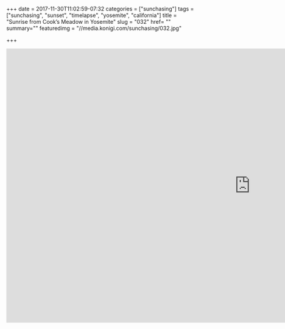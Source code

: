 +++
date = 2017-11-30T11:02:59-07:32
categories = ["sunchasing"]
tags = ["sunchasing", "sunset", "timelapse", "yosemite", "california"]
title = "Sunrise from Cook’s Meadow in Yosemite"
slug = "032"
href= ""
summary=""
featuredimg = "//media.konigi.com/sunchasing/032.jpg"

+++

<div class="video">
<iframe width="1280" height="720" src="https://www.youtube.com/embed/5wSgLnzYPSs?rel=0" frameborder="0" allow="accelerometer; autoplay; encrypted-media; gyroscope; picture-in-picture" allowfullscreen></iframe>
</div>